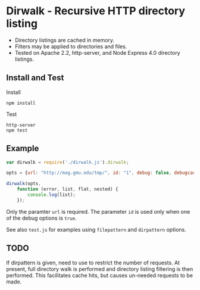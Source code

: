 # Dirwalk - Recursive HTTP directory listing

- Directory listings are cached in memory.
- Filters may be applied to directories and files.
- Tested on Apache 2.2, http-server, and Node Express 4.0 directory listings.

## Install and Test

Install
```
npm install
```

Test
```
http-server
npm test
```


## Example 

```js
var dirwalk = require('./dirwalk.js').dirwalk;

opts = {url: "http://mag.gmu.edu/tmp/", id: "1", debug: false, debugcache: false};

dirwalk(opts, 
	function (error, list, flat, nested) {
		console.log(list);
	});
```

Only the paramter `url` is required.  The parameter `id` is used only when one of the debug options is `true`.

See also `test.js` for examples using `filepattern` and `dirpattern` options.

## TODO

If dirpattern is given, need to use to restrict the number of requests.  At present, full directory walk is performed and directory listing filtering is then performed.  This facilitates cache hits, but causes un-needed requests to be made.